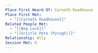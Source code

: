 ```yaml
---
Place First Heard Of: Carnath Roadhouse
Place First Met:
  - "[[Carnath Roadhouse]]"
Related People Met:
  - "[[Bog Luck]]"
  - "[[Gristle Pete (Pyrugh)]]"
Relationship: Ally
Session Met: 0
---
```


